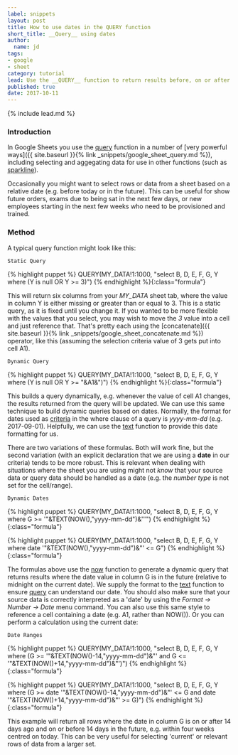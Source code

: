 ```yaml
---
label: snippets
layout: post
title: How to use dates in the QUERY function
short_title: __Query__ using dates
author:
  name: jd
tags:
- google
- sheet
category: tutorial
lead: Use the __QUERY__ function to return results before, on or after a _certain_ or _relative_, date.
published: true
date: 2017-10-11
---
```

{% include lead.md %}

### Introduction

In Google Sheets you use the [query][1] function in a number of [very powerful ways]({{ site.baseurl }}{% link _snippets/google_sheet_query.md %}), including selecting and aggegating data for use in other functions (such as [sparkline][2]).

Occasionally you might want to select rows or data from a sheet based on a relative date (e.g. before today or in the future). This can be useful for show future orders, exams due to being sat in the next few days, or new employees starting in the next few weeks who need to be provisioned and trained.

### Method

A typical query function might look like this:

    Static Query
{% highlight puppet %}
QUERY(MY_DATA!1:1000, "select B, D, E, F, G, Y where (Y is null OR Y >= 3)")
{% endhighlight %}{:class="formula"}

This will return six columns from your *MY_DATA* sheet tab, where the value in column Y is either missing or greater than or equal to 3. This is a static query, as it is fixed until you change it. If you wanted to be more flexible with the values that you select, you may wish to move the *3* value into a cell and just reference that. That's pretty each using the [concatenate]({{ site.baseurl }}{% link _snippets/google_sheet_concatenate.md %}) operator, like this (assuming the selection criteria value of 3 gets put into cell A1).

    Dynamic Query
{% highlight puppet %}
QUERY(MY_DATA!1:1000, "select B, D, E, F, G, Y where (Y is null OR Y >= "&A1&")")
{% endhighlight %}{:class="formula"}

This builds a query dynamically, e.g. whenever the value of cell A1 changes, the results returned from the query will be updated. We can use this same technique to build dynamic queries based on dates. Normally, the format for dates used as [criteria][3] in the where clause of a query is *yyyy-mm-dd* (e.g. 2017-09-01). Helpfully, we can use the [text][4] function to provide this date formatting for us.

There are two variations of these formulas. Both will work fine, but the second variation (with an explicit declaration that we are using a __date__ in our criteria) tends to be more robust. This is relevant when dealing with situations where the sheet you are using might not _know_ that your source data or query data should be handled as a date (e.g. the _number type_ is not set for the cell/range).

    Dynamic Dates
{% highlight puppet %}
QUERY(MY_DATA!1:1000, "select B, D, E, F, G, Y where G >= '"&TEXT(NOW(),"yyyy-mm-dd")&"'")
{% endhighlight %}{:class="formula"}

{% highlight puppet %}
QUERY(MY_DATA!1:1000, "select B, D, E, F, G, Y where date '"&TEXT(NOW(),"yyyy-mm-dd")&"' <= G")
{% endhighlight %}{:class="formula"}

The formulas above use the [now][5] function to generate a dynamic query that returns results where the date value in column G is in the future (relative to midnight on the current date). We supply the format to the [text][4] function to ensure [query][1] can understand our date. You should also make sure that your source data is correctly interpreted as a 'date' by using the _Format -> Number -> Date_ menu command. You can also use this same style to reference a cell containing a date (e.g. A1, rather than NOW()). Or you can perform a calculation using the current date:

    Date Ranges
{% highlight puppet %}
QUERY(MY_DATA!1:1000, "select B, D, E, F, G, Y where (G >= '"&TEXT(NOW()-14,"yyyy-mm-dd")&"' and G <= '"&TEXT(NOW()+14,"yyyy-mm-dd")&"')")
{% endhighlight %}{:class="formula"}

{% highlight puppet %}
QUERY(MY_DATA!1:1000, "select B, D, E, F, G, Y where (G >= date '"&TEXT(NOW()-14,"yyyy-mm-dd")&"' <= G and date '"&TEXT(NOW()+14,"yyyy-mm-dd")&"' >= G)")
{% endhighlight %}{:class="formula"}

This example will return all rows where the date in column G is on or after 14 days ago and on or before 14 days in the future, e.g. within four weeks centred on today. This can be very useful for selecting 'current' or relevant rows of data from a larger set.

  [1]: https://support.google.com/docs/answer/3093343 "How to use the QUERY function"
  [2]: https://support.google.com/docs/answer/3093289 "How to use the SPARKLINE function"
  [3]: https://developers.google.com/chart/interactive/docs/querylanguage?csw=1#where "The where clause in Query Language"
  [4]: https://support.google.com/docs/answer/3094139 "How to use the TEXT function"
  [5]: https://support.google.com/docs/answer/3092981 "How to use the NOW function"